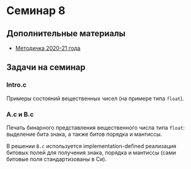 # Семинар 8

## Дополнительные материалы

* [Методичка 2020-21 года](https://github.com/blackav/hse-caos-2020/tree/master/03-floating-point)

## Задачи на семинар

### Intro.c

Примеры состояний вещественных чисел (на примере типа `float`).

### A.c и B.c

Печать бинарного представления вещественного числа типа `float`: выделение бита знака, а также битов порядка и мантиссы.

В решении `B.c` используется implementation-defined реализация битовых полей для получения знака, порядка и мантиссы (сами битовые поля стандартизованы в Си).
